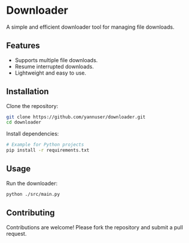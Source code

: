 # Downloader

A simple and efficient downloader tool for managing file downloads.

## Features

- Supports multiple file downloads.
- Resume interrupted downloads.
- Lightweight and easy to use.

## Installation

Clone the repository:

```bash
git clone https://github.com/yannuser/downloader.git
cd downloader
```

Install dependencies:

```bash
# Example for Python projects
pip install -r requirements.txt
```

## Usage

Run the downloader:

```bash
python ./src/main.py
```

## Contributing

Contributions are welcome! Please fork the repository and submit a pull request.


